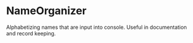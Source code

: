 # NameOrganizer
Alphabetizing names that are input into console. Useful in documentation and record keeping.
